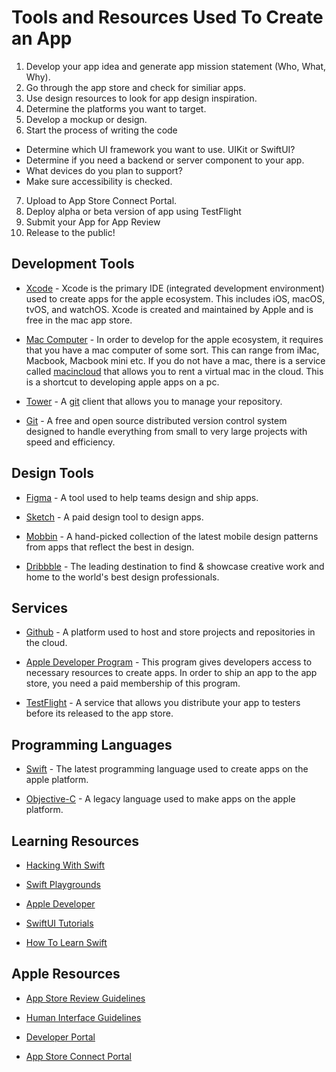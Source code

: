 # Tools and Resources Used To Create an App

1. Develop your app idea and generate app mission statement (Who, What, Why).
2. Go through the app store and check for similiar apps.
3. Use design resources to look for app design inspiration.
4. Determine the platforms you want to target.
5. Develop a mockup or design.
6. Start the process of writing the code
  - Determine which UI framework you want to use. UIKit or SwiftUI?
  - Determine if you need a backend or server component to your app.
  - What devices do you plan to support?
  - Make sure accessibility is checked.
7. Upload to App Store Connect Portal.
8. Deploy alpha or beta version of app using TestFlight
9. Submit your App for App Review
10. Release to the public!

## Development Tools

- [Xcode](https://apps.apple.com/us/app/xcode/id497799835?mt=12) - Xcode is the primary IDE (integrated development environment) used to create apps for the apple ecosystem. This includes iOS, macOS, tvOS, and watchOS. Xcode is created and maintained by Apple and is free in the mac app store.

- [Mac Computer](https://www.apple.com/mac/) - In order to develop for the apple ecosystem, it requires that you have a mac computer of some sort. This can range from iMac, Macbook, Macbook mini etc. If you do not have a mac, there is a service called [macincloud](https://www.macincloud.com) that allows you to rent a virtual mac in the cloud. This is a shortcut to developing apple apps on a pc.

- [Tower](https://www.git-tower.com/mac) - A [git](https://git-scm.com) client that allows you to manage your repository.

- [Git](https://git-scm.com) - A free and open source distributed version control system designed to handle everything from small to very large projects with speed and efficiency.

## Design Tools

- [Figma](https://www.figma.com) - A tool used to help teams design and ship apps.

- [Sketch](https://www.sketch.com) - A paid design tool to design apps.

- [Mobbin](https://mobbin.design) - A hand-picked collection of the latest mobile design patterns from apps that reflect the best in design. 

- [Dribbble](https://dribbble.com) - The leading destination to find & showcase creative work and home to the world's best design professionals.

## Services

- [Github](https://github.com/) - A platform used to host and store projects and repositories in the cloud.

- [Apple Developer Program](https://developer.apple.com/programs/) - This program gives developers access to necessary resources to create apps. In order to ship an app to the app store, you need a paid membership of this program.

- [TestFlight](https://developer.apple.com/testflight/) - A service that allows you distribute your app to testers before its released to the app store.

## Programming Languages

- [Swift](https://swift.org) - The latest programming language used to create apps on the apple platform.

- [Objective-C](https://developer.apple.com/library/archive/documentation/Cocoa/Conceptual/ObjectiveC/Introduction/introObjectiveC.html) - A legacy language used to make apps on the apple platform.

## Learning Resources

- [Hacking With Swift](https://www.hackingwithswift.com)

- [Swift Playgrounds](https://apps.apple.com/us/app/swift-playgrounds/id1496833156?mt=12)

- [Apple Developer](https://apps.apple.com/us/app/apple-developer/id640199958)

- [SwiftUI Tutorials](https://developer.apple.com/tutorials/swiftui)

- [How To Learn Swift](https://lickability.com/blog/how-to-learn-swift/)

## Apple Resources

- [App Store Review Guidelines](https://developer.apple.com/app-store/review/guidelines/)

- [Human Interface Guidelines](https://developer.apple.com/design/human-interface-guidelines/)

- [Developer Portal](https://developer.apple.com)

- [App Store Connect Portal](https://appstoreconnect.apple.com/login)
